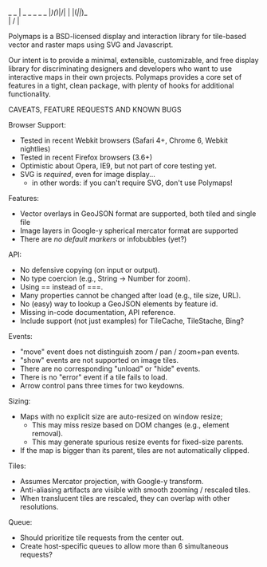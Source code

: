  _  _ |   _ _  _  _  _
|_)(_)|\/| | |(_||_)_\
|      /         |    

Polymaps is a BSD-licensed display and interaction library for tile-based vector
and raster  maps using SVG and Javascript.

Our intent is to provide a minimal, extensible, customizable, and free display 
library for discriminating designers and developers who want to use interactive
maps in their own projects. Polymaps provides a core set of features in a tight,
clean package, with plenty of hooks for additional functionality. 


CAVEATS, FEATURE REQUESTS AND KNOWN BUGS

Browser Support:

- Tested in recent Webkit browsers (Safari 4+, Chrome 6, Webkit nightlies)
- Tested in recent Firefox browsers (3.6+) 
- Optimistic about Opera, IE9, but not part of core testing yet.
- SVG is *required*, even for image display...
  - in other words: if you can't require SVG, don't use Polymaps!

Features:

- Vector overlays in GeoJSON format are supported, both  tiled and single file
- Image layers in Google-y spherical mercator format are supported
- There are *no default markers* or infobubbles (yet?) 

API:

- No defensive copying (on input or output).
- No type coercion (e.g., String -> Number for zoom).
- Using == instead of ===.
- Many properties cannot be changed after load (e.g., tile size, URL).
- No (easy) way to lookup a GeoJSON elements by feature id.
- Missing in-code documentation, API reference.
- Include support (not just examples) for TileCache, TileStache, Bing?

Events:

- "move" event does not distinguish zoom / pan / zoom+pan events.
- "show" events are not supported on image tiles.
- There are no corresponding "unload" or "hide" events.
- There is no "error" event if a tile fails to load.
- Arrow control pans three times for two keydowns.

Sizing:

- Maps with no explicit size are auto-resized on window resize;
  - This may miss resize based on DOM changes (e.g., element removal).
  - This may generate spurious resize events for fixed-size parents.
- If the map is bigger than its parent, tiles are not automatically clipped.

Tiles:

- Assumes Mercator projection, with Google-y transform.
- Anti-aliasing artifacts are visible with smooth zooming / rescaled tiles.
- When translucent tiles are rescaled, they can overlap with other resolutions.

Queue:

- Should prioritize tile requests from the center out.
- Create host-specific queues to allow more than 6 simultaneous requests?


